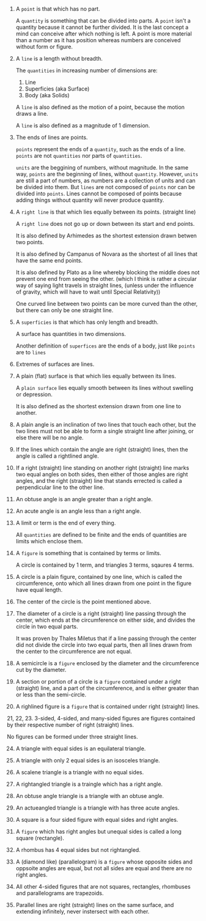 1. A `point` is that which has no part.
   
   A `quantity` is something that can be divided into parts. A `point` isn't a quantity because it cannot be further divided. It is the last concept a mind can conceive after which nothing is left. A point is more material than a number as it has position whereas numbers are conceived without form or figure.

2. A `line` is a length without breadth.
  
   The `quantities` in increasing number of dimensions are:
   1. Line
   2. Superficies (aka Surface)
   3. Body (aka Solids)
  
   A `line` is also defined as the motion of a point, because the motion draws a line.

   A `line` is also defined as a magnitude of 1 dimension.
   
3. The ends of lines are points.
   
   `points` represent the ends of a `quantity`, such as the ends of a line. `points` are not `quantities` nor parts of `quantities`.

   `units` are the beggining of numbers, without magnitude. In the same way, `points` are the beginning of lines, without `quantity`. However, `units` are still a part of numbers, as numbers are a collection of units and can be divided into them. But `lines` are not composed of `points` nor can be divided into `points`. Lines cannot be composed of points because adding things without quantity will never produce quantity.

4. A `right line` is that which lies equally between its points. (straight line)

   A `right line` does not go up or down between its start and end points.

   It is also defined by Arhimedes as the shortest extension drawn betwen two points.

   It is also defined by Campanus of Novara as the shortest of all lines that have the same end points.

    It is also defined by Plato as a line whereby blocking the middle does not prevent one end from seeing the other. (which I think is rather a circular way of saying light travels in straight lines, (unless under the influence of gravity, which will have to wait until Special Relativity))

   One curved line between two points can be more curved than the other, but there can only be one straight line.

5. A `superficies` is that which has only length and breadth.

   A surface has quantities in two dimensions.

   Another definition of `superfices` are the ends of a body, just like `points` are to `lines`

6. Extremes of surfaces are lines.

7. A plain (flat) surface is that which lies equally between its lines.

   A `plain surface` lies equally smooth between its lines without swelling or depression.

   It is also defined as the shortest extension drawn from one line to another.

8. A plain angle is an inclination of two lines that touch each other, but the two lines must not be able to form a single straight line after joining, or else there will be no angle.

9. If the lines which contain the angle are right (straight) lines, then the angle is called a rightlined angle.

10. If a right (straight) line standing on another right (straight) line marks two equal angles on both sides, then either of those angles are right angles, and the right (straight) line that stands errected is called a perpendicular line to the other line.

11. An obtuse angle is an angle greater than a right angle.

12. An acute angle is an angle less than a right angle.

13. A limit or term is the end of every thing.

    All `quantities` are defined to be finite and the ends of quantities are limits which enclose them.

14. A `figure` is something that is contained by terms or limits.

    A circle is contained by 1 term, and triangles 3 terms, sqaures 4 terms.

16. A circle is a plain figure, contained by one line, which is called the circumference, onto which all lines drawn from one point in the figure have equal length.

17. The center of the circle is the point mentioned above.

18. The diameter of a circle is a right (straight) line passing through the center, which ends at the circumference on either side, and divides the circle in two equal parts.

    It was proven by Thales Miletus that if a line passing through the center did not divide the circle into two equal parts, then all lines drawn from the center to the circumference are not equal.

19. A semicircle is a `figure` enclosed by the diameter and the circumference cut by the diameter.

20. A section or portion of a circle is a `figure` contained under a right (straight) line, and a part of the circumference, and is either greater than or less than the semi-circle.

21. A righlined figure is a `figure` that is contained under right (straight) lines.

21, 22, 23. 3-sided, 4-sided, and many-sided figures are figures contained by their respective number of right (straight) lines.

   No figures can be formed under three straight lines.

24. A triangle with equal sides is an equilateral triangle.

25. A triangle with only 2 equal sides is an isosceles triangle.

26. A scalene triangle is a triangle with no equal sides.

27. A rightangled triangle is a traingle which has a right angle.

28. An obtuse angle triangle is a triangle with an obtuse angle.
   
29. An actueangled triangle is a triangle with has three acute angles.

30. A square is a four sided figure with equal sides and right angles.

31. A `figure` which has right angles but unequal sides is called a long square (rectangle).

32. A rhombus has 4 equal sides but not rightangled.

33. A (diamond like) (parallelogram) is a `figure` whose opposite sides and oppsoite angles are equal, but not all sides are equal and there are no right angles.

34. All other 4-sided figures that are not squares, rectangles, rhombuses and parallelograms are trapezoids.

35. Parallel lines are right (straight) lines on the same surface, and extending infinitely, never instersect with each other.
